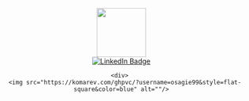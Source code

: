 <div id="header" align="center">
  <img src="https://media.giphy.com/media/M9gbBd9nbDrOTu1Mqx/giphy.gif" width="100"/>
  
  <div id="badges">
  <a href="https://www.linkedin.com/in/osagie-abel-ebhodaghe-8623b5206/">
    <img src="https://img.shields.io/badge/LinkedIn-blue?style=for-the-badge&logo=linkedin&logoColor=white" alt="LinkedIn Badge"/>
  </a>
  </div>
    
    <div> 
      <img src="https://komarev.com/ghpvc/?username=osagie99&style=flat-square&color=blue" alt=""/>
  </div>
  
</div>

